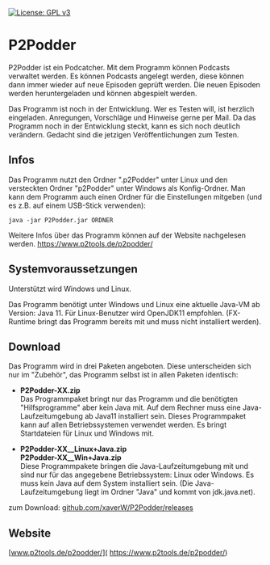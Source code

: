 [![License: GPL v3](https://img.shields.io/badge/License-GPL%20v3-blue.svg)](http://www.gnu.org/licenses/gpl-3.0)

# P2Podder

P2Podder ist ein Podcatcher. Mit dem Programm können Podcasts verwaltet werden. Es können Podcasts angelegt werden,
diese können dann immer wieder auf neue Episoden geprüft werden. Die neuen Episoden werden heruntergeladen und können
abgespielt werden.
<br />

Das Programm ist noch in der Entwicklung. Wer es Testen will, ist herzlich eingeladen. Anregungen, Vorschläge und 
Hinweise gerne per Mail. Da das Programm noch in der Entwicklung steckt, kann es sich noch deutlich verändern.
Gedacht sind die jetzigen Veröffentlichungen zum Testen.

## Infos

Das Programm nutzt den Ordner ".p2Podder" unter Linux und den versteckten Ordner "p2Podder" unter Windows als
Konfig-Ordner. Man kann dem Programm auch einen Ordner für die Einstellungen mitgeben (und es z.B. auf einem USB-Stick
verwenden):

```
java -jar P2Podder.jar ORDNER
```

Weitere Infos über das Programm können auf der Website nachgelesen werden.
https://www.p2tools.de/p2podder/
<br />

## Systemvoraussetzungen

Unterstützt wird Windows und Linux.

Das Programm benötigt unter Windows und Linux eine aktuelle Java-VM ab Version: Java 11. Für Linux-Benutzer wird
OpenJDK11 empfohlen. (FX-Runtime bringt das Programm bereits mit und muss nicht installiert werden).
<br />

## Download

Das Programm wird in drei Paketen angeboten. Diese unterscheiden sich nur im "Zubehör", das Programm selbst ist in allen
Paketen identisch:

- **P2Podder-XX.zip**  
  Das Programmpaket bringt nur das Programm und die benötigten "Hilfsprogramme" aber kein Java mit. Auf dem Rechner muss
  eine Java-Laufzeitumgebung ab Java11 installiert sein. Dieses Programmpaket kann auf allen Betriebssystemen verwendet
  werden. Es bringt Startdateien für Linux und Windows mit.

- **P2Podder-XX__Linux+Java.zip**  
  **P2Podder-XX__Win+Java.zip**  
  Diese Programmpakete bringen die Java-Laufzeitumgebung mit und sind nur für das angegebene Betriebssystem: Linux oder
  Windows. Es muss kein Java auf dem System installiert sein. (Die Java-Laufzeitumgebung liegt im Ordner "Java" und
  kommt von jdk.java.net).

zum Download: [github.com/xaverW/P2Podder/releases](https://github.com/xaverW/P2Podder/releases)
<br />

## Website

[www.p2tools.de/p2podder/]( https://www.p2tools.de/p2podder/)
